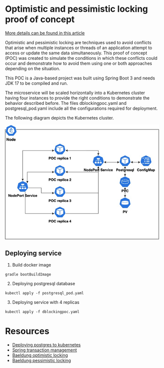 # Optimistic and pessimistic locking proof of concept

[More details can be found in this article](https://www.linkedin.com/pulse/implementing-optimistic-pessimistic-locking-spring-boot-sanchez)

Optimistic and pessimistic locking are techniques used to avoid conflicts that arise when multiple instances or threads of an application attempt to access or update the same data simultaneously. This proof of concept (POC) was created to simulate the conditions in which these conflicts could occur and demonstrate how to avoid them using one or both approaches depending on the situation.

This POC is a Java-based project was built using Spring Boot 3 and needs JDK 17 to be compiled and run.

The microservice will be scaled horizontally into a Kubernetes cluster having four instances to provide the right conditions to demonstrate the behavior described before. The files dblockingpoc.yaml and postgresql_pod.yaml include all the configurations required for deployment. 

The following diagram depicts the Kubernetes cluster. 

![My Image](DB_LOCKING_POC.jpg)

## Deploying service

1. Build docker image
```shell
gradle bootBuildImage
```
2. Deploying postgresql database
```shell
kubectl apply -f postgresql_pod.yaml
```
3. Deploying service with 4 replicas
```shell
kubectl apply -f dblockingpoc.yaml
```
# Resources

* [Deploying postgres to kubernetes](https://adamtheautomator.com/postgres-to-kubernetes/)
* [Spring transaction management](https://docs.spring.io/spring-framework/docs/current/reference/html/data-access.html#transaction)
* [Baeldung optimistic locking](https://www.baeldung.com/jpa-optimistic-locking)
* [Baeldung pessimistic locking](https://www.baeldung.com/jpa-pessimistic-locking)
